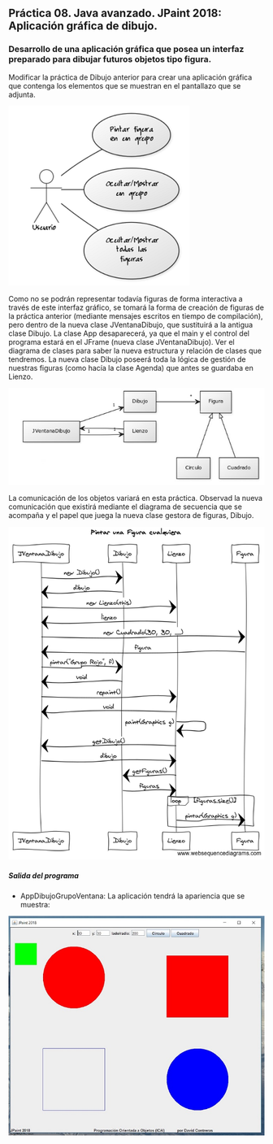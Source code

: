 ## Práctica 08. Java avanzado. JPaint 2018: Aplicación gráfica de dibujo.
### Desarrollo de una aplicación gráfica que posea un interfaz preparado para dibujar futuros objetos tipo figura.

Modificar la práctica de Dibujo anterior para crear una aplicación gráfica que contenga los elementos que se muestran en el pantallazo que se adjunta.

![alt text](https://raw.githubusercontent.com/DavidContrerasICAI/javaCourseExamples/master/08.dibujoGruposVentana/_diagramaCasosUso.jpg)

Como no se podrán representar todavía figuras de forma interactiva a través de este interfaz gráfico, se tomará la forma de creación de figuras de la práctica anterior (mediante mensajes escritos en tiempo de compilación), pero dentro de la nueva clase JVentanaDibujo, que sustituirá a la antigua clase Dibujo. La clase App desaparecerá, ya que el main y el control del programa estará en el JFrame (nueva clase JVentanaDibujo). Ver el diagrama de clases para saber la nueva estructura y relación de clases que tendremos. La nueva clase Dibujo poseerá toda la lógica de gestión de nuestras figuras (como hacía la clase Agenda) que antes se guardaba en Lienzo.

![alt text](https://raw.githubusercontent.com/DavidContrerasICAI/javaCourseExamples/master/08.dibujoGruposVentana/_diagramaClases.jpg)

La comunicación de los objetos variará en esta práctica. Observad la nueva comunicación que existirá mediante el diagrama de secuencia que se acompaña y el papel que juega la nueva clase gestora de figuras, Dibujo.

![alt text](https://raw.githubusercontent.com/DavidContrerasICAI/javaCourseExamples/master/08.dibujoGruposVentana/_diagramaSecuencia.jpg)

##### Salida del programa
* AppDibujoGrupoVentana: La aplicación tendrá la apariencia que se muestra:

![alt text](https://raw.githubusercontent.com/DavidContrerasICAI/javaCourseExamples/master/08.dibujoGruposVentana/output.jpg)

